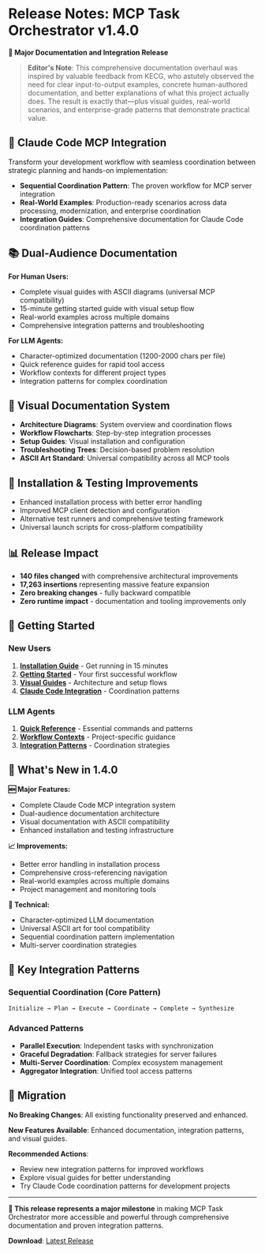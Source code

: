 # Release Notes: MCP Task Orchestrator v1.4.0

**🎉 Major Documentation and Integration Release**

> **Editor's Note**: This comprehensive documentation overhaul was inspired by valuable feedback from KECG, who astutely observed the need for clear input-to-output examples, concrete human-authored documentation, and better explanations of what this project actually does. The result is exactly that—plus visual guides, real-world scenarios, and enterprise-grade patterns that demonstrate practical value.

## 🔗 Claude Code MCP Integration

Transform your development workflow with seamless coordination between strategic planning and hands-on implementation:

- **Sequential Coordination Pattern**: The proven workflow for MCP server integration
- **Real-World Examples**: Production-ready scenarios across data processing, modernization, and enterprise coordination
- **Integration Guides**: Comprehensive documentation for Claude Code coordination patterns

## 📚 Dual-Audience Documentation

**For Human Users:**
- Complete visual guides with ASCII diagrams (universal MCP compatibility)
- 15-minute getting started guide with visual setup flow
- Real-world examples across multiple domains
- Comprehensive integration patterns and troubleshooting

**For LLM Agents:**
- Character-optimized documentation (1200-2000 chars per file)
- Quick reference guides for rapid tool access
- Workflow contexts for different project types
- Integration patterns for complex coordination

## 🎨 Visual Documentation System

- **Architecture Diagrams**: System overview and coordination flows
- **Workflow Flowcharts**: Step-by-step integration processes  
- **Setup Guides**: Visual installation and configuration
- **Troubleshooting Trees**: Decision-based problem resolution
- **ASCII Art Standard**: Universal compatibility across all MCP tools

## 🔧 Installation & Testing Improvements

- Enhanced installation process with better error handling
- Improved MCP client detection and configuration
- Alternative test runners and comprehensive testing framework
- Universal launch scripts for cross-platform compatibility

## 📊 Release Impact

- **140 files changed** with comprehensive architectural improvements
- **17,263 insertions** representing massive feature expansion
- **Zero breaking changes** - fully backward compatible
- **Zero runtime impact** - documentation and tooling improvements only

## 🚀 Getting Started

### New Users
1. **[Installation Guide](docs/installation.md)** - Get running in 15 minutes
2. **[Getting Started](docs/user-guide/getting-started.md)** - Your first successful workflow
3. **[Visual Guides](docs/user-guide/visual-guides/)** - Architecture and setup flows
4. **[Claude Code Integration](docs/user-guide/integration-guides/claude-code-mcp.md)** - Coordination patterns

### LLM Agents
1. **[Quick Reference](docs/llm-agents/quick-reference/)** - Essential commands and patterns
2. **[Workflow Contexts](docs/llm-agents/workflow-contexts/)** - Project-specific guidance
3. **[Integration Patterns](docs/llm-agents/integration-patterns/)** - Coordination strategies

## 🎯 What's New in 1.4.0

**🆕 Major Features:**
- Complete Claude Code MCP integration system
- Dual-audience documentation architecture
- Visual documentation with ASCII compatibility
- Enhanced installation and testing infrastructure

**📈 Improvements:**
- Better error handling in installation process
- Comprehensive cross-referencing navigation
- Real-world examples across multiple domains
- Project management and monitoring tools

**🔧 Technical:**
- Character-optimized LLM documentation
- Universal ASCII art for tool compatibility
- Sequential coordination pattern implementation
- Multi-server coordination strategies

## 💎 Key Integration Patterns

### Sequential Coordination (Core Pattern)
```
Initialize → Plan → Execute → Coordinate → Complete → Synthesize
```

### Advanced Patterns
- **Parallel Execution**: Independent tasks with synchronization
- **Graceful Degradation**: Fallback strategies for server failures
- **Multi-Server Coordination**: Complex ecosystem management
- **Aggregator Integration**: Unified tool access patterns

## 🔄 Migration

**No Breaking Changes**: All existing functionality preserved and enhanced.

**New Features Available**: Enhanced documentation, integration patterns, and visual guides.

**Recommended Actions**: 
- Review new integration patterns for improved workflows
- Explore visual guides for better understanding
- Try Claude Code coordination patterns for development projects

---

**🎯 This release represents a major milestone** in making MCP Task Orchestrator more accessible and powerful through comprehensive documentation and proven integration patterns.

**Download**: [Latest Release](https://github.com/EchoingVesper/mcp-task-orchestrator/releases/tag/v1.4.0)
